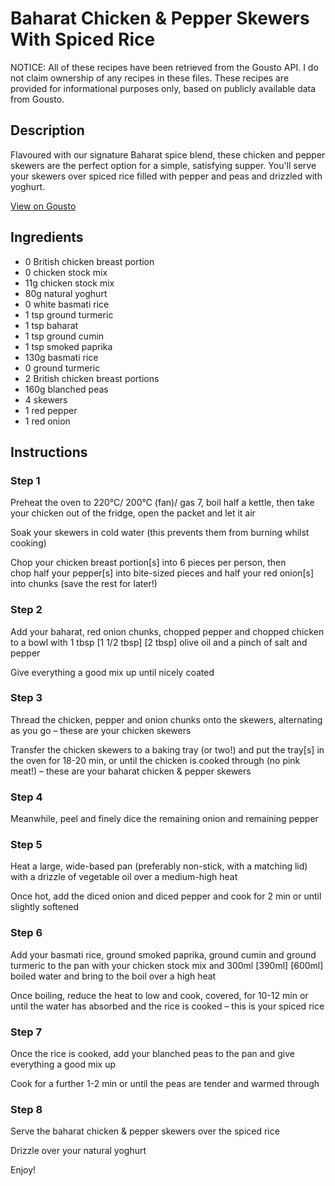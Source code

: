 # Baharat Chicken & Pepper Skewers With Spiced Rice

NOTICE: All of these recipes have been retrieved from the Gousto API. I do not claim ownership of any recipes in these files. These recipes are provided for informational purposes only, based on publicly available data from Gousto.

## Description

Flavoured with our signature Baharat spice blend, these chicken and pepper skewers are the perfect option for a simple, satisfying supper. You'll serve your skewers over spiced rice filled with pepper and peas and drizzled with yoghurt.

[View on Gousto](https://www.gousto.co.uk/recipes/cookbook/baharat-spiced-chicken-courgette-skewers)

## Ingredients

- 0 British chicken breast portion
- 0 chicken stock mix
- 11g chicken stock mix
- 80g natural yoghurt
- 0 white basmati rice
- 1 tsp ground turmeric
- 1 tsp baharat
- 1 tsp ground cumin
- 1 tsp smoked paprika
- 130g basmati rice
- 0 ground turmeric
- 2 British chicken breast portions
- 160g blanched peas
- 4 skewers
- 1 red pepper
- 1 red onion

## Instructions


### Step 1

Preheat the oven to 220°C/ 200°C (fan)/ gas 7, boil half a kettle, then take your chicken out of the fridge, open the packet and let it air

Soak your skewers in cold water (this prevents them from burning whilst cooking)

Chop your chicken breast portion[s] into 6 pieces per person, then chop half your pepper[s] into bite-sized pieces and half your red onion[s] into chunks (save the rest for later!)


### Step 2

Add your baharat, red onion chunks, chopped pepper and chopped chicken to a bowl with 1 tbsp <span class="text-purple">[1 1/2 tbsp]</span> <span class="text-danger">[2 tbsp] </span>olive oil and a pinch of salt and pepper

Give everything a good mix up until nicely coated


### Step 3

Thread the chicken, pepper and onion chunks onto the skewers, alternating as you go – these are your chicken skewers

Transfer the chicken skewers to a baking tray (or two!) and put the tray[s] in the oven for 18-20 min, or until the chicken is cooked through (no pink meat!) – these are your baharat chicken & pepper skewers


### Step 4

Meanwhile, peel and finely dice the remaining onion and remaining pepper


### Step 5

Heat a large, wide-based pan (preferably non-stick, with a matching lid) with a drizzle of vegetable oil over a medium-high heat

Once hot, add the diced onion and diced pepper and cook for 2 min or until slightly softened


### Step 6

Add your basmati rice, ground smoked paprika, ground cumin and ground turmeric to the pan with your chicken stock mix and 300ml<span class="text-danger"> <span class="text-purple">[390ml]</span> [600ml] </span>boiled water and bring to the boil over a high heat

Once boiling, reduce the heat to low and cook, covered, for 10-12 min or until the water has absorbed and the rice is cooked – this is your spiced rice


### Step 7

Once the rice is cooked, add your blanched peas to the pan and give everything a good mix up

Cook for a further 1-2 min or until the peas are tender and warmed through

### Step 8

Serve the baharat chicken & pepper skewers over the spiced rice

Drizzle over your natural yoghurt

Enjoy!

